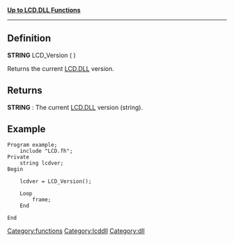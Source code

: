 [**Up to LCD.DLL Functions**](Functioncategory:Lcddll "wikilink")

------------------------------------------------------------------------

Definition
----------

**STRING** LCD\_Version ( )

Returns the current [LCD.DLL](LCD_DLL "wikilink") version.

Returns
-------

**STRING** : The current [LCD.DLL](LCD_DLL "wikilink") version (string).

Example
-------

    Program example;
        include "LCD.fh";
    Private
        string lcdver;
    Begin

        lcdver = LCD_Version();
       
        Loop
            frame;
        End

    End

<Category:functions> <Category:lcddll> <Category:dll>
